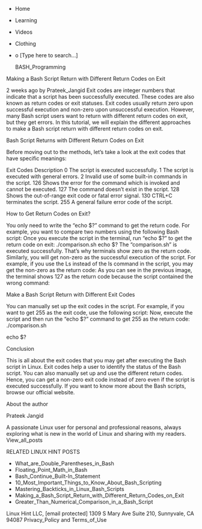





















































* Home
* Learning
* Videos
* Clothing
*
  o [Type here to search...]


   BASH_Programming


Making a Bash Script Return with Different Return Codes on Exit

2 weeks ago
by Prateek_Jangid
Exit codes are integer numbers that indicate that a script has been
successfully executed. These codes are also known as return codes or exit
statuses. Exit codes usually return zero upon successful execution and non-zero
upon unsuccessful execution.
However, many Bash script users want to return with different return codes on
exit, but they get errors. In this tutorial, we will explain the different
approaches to make a Bash script return with different return codes on exit.

Bash Script Returns with Different Return Codes on Exit

Before moving out to the methods, let’s take a look at the exit codes that have
specific meanings:

Exit Codes Description
0          The script is executed successfully.
1          The script is executed with general errors.
2          Invalid use of some built-in commands in the script.
126        Shows the error for the command which is invoked and cannot be
           executed.
127        The command doesn’t exist in the script.
128        Shows the out-of-range exit code or fatal error signal.
130        CTRL+C terminates the script.
255        A general failure error code of the script.


How to Get Return Codes on Exit?

You only need to write the “echo $?” command to get the return code. For
example, you want to compare two numbers using the following Bash script:
Once you execute the script in the terminal, run “echo $?” to get the return
code on exit:
./comparison.sh
echo $?
The “comparison.sh” is executed successfully. That’s why terminals show zero as
the return code. Similarly, you will get non-zero as the successful execution
of the script. For example, if you use the Ls instead of the ls command in the
script, you may get the non-zero as the return code:
As you can see in the previous image, the terminal shows 127 as the return code
because the script contained the wrong command:

Make a Bash Script Return with Different Exit Codes

You can manually set up the exit codes in the script. For example, if you want
to get 255 as the exit code, use the following script:
Now, execute the script and then run the “echo $?” command to get 255 as the
return code:
./comparison.sh

echo $?

Conclusion

This is all about the exit codes that you may get after executing the Bash
script in Linux. Exit codes help a user to identify the status of the Bash
script. You can also manually set up and use the different return codes. Hence,
you can get a non-zero exit code instead of zero even if the script is executed
successfully. If you want to know more about the Bash scripts, browse our
official website.


About the author


Prateek Jangid

A passionate Linux user for personal and professional reasons, always exploring
what is new in the world of Linux and sharing with my readers.
View_all_posts

RELATED LINUX HINT POSTS


* What_are_Double_Parentheses_in_Bash
* Floating_Point_Math_in_Bash
* Bash_Continue_Built-In_Statement
* 10_Most_Important_Things_to_Know_About_Bash_Scripting
* Mastering_Backticks_in_Linux_Bash_Scripts
* Making_a_Bash_Script_Return_with_Different_Return_Codes_on_Exit
* Greater_Than_Numerical_Comparison_in_a_Bash_Script

Linux Hint LLC, [email protected]
1309 S Mary Ave Suite 210, Sunnyvale, CA 94087
 Privacy_Policy and Terms_of_Use
